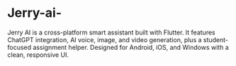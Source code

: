 # Jerry-ai-
Jerry AI is a cross-platform smart assistant built with Flutter. It features ChatGPT integration, AI voice, image, and video generation, plus a student-focused assignment helper. Designed for Android, iOS, and Windows with a clean, responsive UI.
